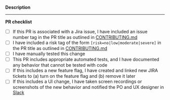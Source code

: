 **Description**

---
**PR checklist**

- [ ] If this PR is associated with a Jira issue, I have included an issue number tag in the PR title as outlined in [CONTRIBUTING.md](https://github.com/all-of-us/workbench/blob/main/.github/CONTRIBUTING.md)
- [ ] I have included a risk tag of the form `[risk=no|low|moderate|severe]` in the PR title as outlined in [CONTRIBUTING.md](https://github.com/all-of-us/workbench/blob/main/.github/CONTRIBUTING.md)
- [ ] I have manually tested this change
- [ ] This PR includes appropriate automated tests, and I have documented any behavior that cannot be tested with code
- [ ] If this includes a new feature flag, I have created and linked new JIRA tickets to (a) turn on the feature flag and (b) remove it later
- [ ] If this includes a UI change, I have taken screen recordings or screenshots of the new behavior and notified the PO and UX designer in [Slack](https://pmi-engteam.slack.com/archives/C02MWP2RN5P)
